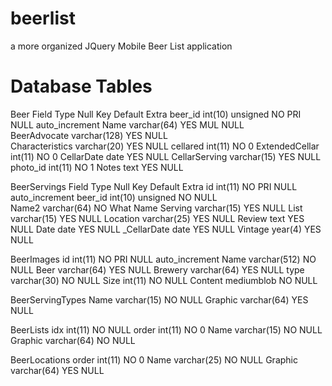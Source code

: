 # beerlist 
a more organized JQuery Mobile Beer List application

# Database Tables

Beer
Field           Type                Null        Key     Default     Extra
beer_id         int(10) unsigned    NO          PRI     NULL        auto_increment
Name            varchar(64)         YES         MUL     NULL          
BeerAdvocate    varchar(128)        YES                 NULL          
Characteristics varchar(20)         YES                 NULL
cellared        int(11)             NO                  0
ExtendedCellar  int(11)             NO                  0
CellarDate      date                YES                 NULL
CellarServing   varchar(15)         YES                 NULL
photo_id        int(11)             NO                  1
Notes           text                YES                 NULL

BeerServings
Field           Type                Null        Key     Default     Extra
id              int(11)             NO          PRI     NULL        auto_increment
beer_id         int(10) unsigned    NO                  NULL    
Name2           varchar(64)         NO                  What Name
Serving         varchar(15)         YES                 NULL
List            varchar(15)         YES                 NULL
Location        varchar(25)         YES                 NULL
Review          text                YES                 NULL
Date            date                YES                 NULL
_CellarDate     date                YES                 NULL
Vintage         year(4)             YES                 NULL

BeerImages
id              int(11)             NO          PRI     NULL        auto_increment
Name            varchar(512)        NO                  NULL
Beer            varchar(64)         YES                 NULL
Brewery         varchar(64)         YES                 NULL
type            varchar(30)         NO                  NULL
Size            int(11)             NO                  NULL
Content         mediumblob          NO                  NULL

BeerServingTypes
Name            varchar(15)         NO                  NULL
Graphic         varchar(64)         YES                 NULL

BeerLists
idx             int(11)             NO                  NULL
order           int(11)             NO                  0
Name            varchar(15)         NO                  NULL
Graphic         varchar(64)         NO                  NULL

BeerLocations
order           int(11)             NO                  0
Name            varchar(25)         NO                  NULL
Graphic         varchar(64)         YES                 NULL
